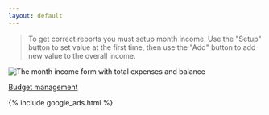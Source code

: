 ```yaml
---
layout: default
--- 
```


> To get correct reports you must setup month income. Use the "Setup" button to set value at the first time, then use the "Add" button to add new value to the overall income.

![The month income form with total expenses and balance](https://dvmorozov.github.io/expenses/assets/images/2015-07-05_09h56_00.png)

[Budget management](https://dvmorozov.github.io/expenses/budget-management)

{% include google_ads.html %}
